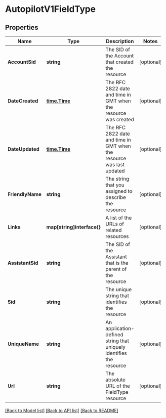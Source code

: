 # AutopilotV1FieldType

## Properties

Name | Type | Description | Notes
------------ | ------------- | ------------- | -------------
**AccountSid** | **string** | The SID of the Account that created the resource |[optional] 
**DateCreated** | [**time.Time**](time.Time.md) | The RFC 2822 date and time in GMT when the resource was created |[optional] 
**DateUpdated** | [**time.Time**](time.Time.md) | The RFC 2822 date and time in GMT when the resource was last updated |[optional] 
**FriendlyName** | **string** | The string that you assigned to describe the resource |[optional] 
**Links** | **map[string]interface{}** | A list of the URLs of related resources |[optional] 
**AssistantSid** | **string** | The SID of the Assistant that is the parent of the resource |[optional] 
**Sid** | **string** | The unique string that identifies the resource |[optional] 
**UniqueName** | **string** | An application-defined string that uniquely identifies the resource |[optional] 
**Url** | **string** | The absolute URL of the FieldType resource |[optional] 

[[Back to Model list]](../README.md#documentation-for-models) [[Back to API list]](../README.md#documentation-for-api-endpoints) [[Back to README]](../README.md)


